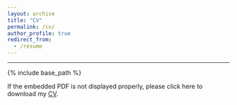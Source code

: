```yaml
---
layout: archive
title: "CV"
permalink: /cv/
author_profile: true
redirect_from:
  - /resume
---
```


****

{% include base_path %}

If the embedded PDF is not displayed properly, please click here to download my [CV](https://jingyanguo.com/files/Jingyan_Guo_CV_Feb_28_2024.pdf).

<center>
  <object data=
"https://jingyanguo.com/files/Jingyan_Guo_CV_Feb_28_2024.pdf#navpanes=0" width="700" height="600">
  </object>
</center>